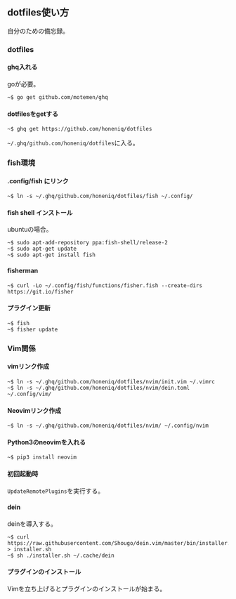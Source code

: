 ## dotfiles使い方

自分のための備忘録。


### dotfiles

#### ghq入れる

goが必要。

```
~$ go get github.com/motemen/ghq
```

#### dotfilesをgetする

```
~$ ghq get https://github.com/honeniq/dotfiles
```

``~/.ghq/github.com/honeniq/dotfiles``に入る。


### fish環境 

#### .config/fish にリンク

```
~$ ln -s ~/.ghq/github.com/honeniq/dotfiles/fish ~/.config/
```

#### fish shell インストール

ubuntuの場合。

```
~$ sudo apt-add-repository ppa:fish-shell/release-2
~$ sudo apt-get update
~$ sudo apt-get install fish
```

#### fisherman

```
~$ curl -Lo ~/.config/fish/functions/fisher.fish --create-dirs https://git.io/fisher
```

#### プラグイン更新

```
~$ fish
~$ fisher update
```


### Vim関係

#### vimリンク作成

```
~$ ln -s ~/.ghq/github.com/honeniq/dotfiles/nvim/init.vim ~/.vimrc
~$ ln -s ~/.ghq/github.com/honeniq/dotfiles/nvim/dein.toml ~/.config/vim/
```


#### Neovimリンク作成

```
~$ ln -s ~/.ghq/github.com/honeniq/dotfiles/nvim/ ~/.config/nvim
```
#### Python3のneovimを入れる

```
~$ pip3 install neovim
```

#### 初回起動時

``UpdateRemotePlugins``を実行する。


#### dein

deinを導入する。

```
~$ curl https://raw.githubusercontent.com/Shougo/dein.vim/master/bin/installer.sh > installer.sh 
~$ sh ./installer.sh ~/.cache/dein
```

#### プラグインのインストール

Vimを立ち上げるとプラグインのインストールが始まる。

